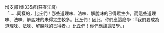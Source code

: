 增支部1集335經(莊春江譯)  
「……同樣的，比丘們！那些道理味、法味、解脫味的已得眾生少，而這些道理味、法味、解脫味的未得眾生較多。比丘們！因此，你們應這麼學：『我們要成為道理味、法味、解脫味的已得者。』比丘們！你們應該這麼學。」  
  
  
